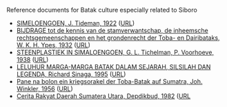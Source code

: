 Reference documents for Batak culture especially related to Siboro

* [SIMELOENGOEN, J. Tideman, 1922](jtideman-simeloengoen-1922/) ([URL](https://github.com/Siboro-org/siboro-org.github.io/blob/f9fe9a555b76c2ab904bb46a904107860c8d0fd3/referencedocs/jtideman-simeloengoen-1922/MMKB24_079045000_pdf.pdf))
* [BIJDRAGE tot de kennis van de stamverwantschap, de inheemsche rechtsgemeenschappen en het grondenrecht der Toba- en Dairibataks, W. K. H. Ypes, 1932](wkhypes-bijdrage-1932/) ([URL](https://github.com/Siboro-org/siboro-org.github.io/blob/f9fe9a555b76c2ab904bb46a904107860c8d0fd3/referencedocs/wkhypes-bijdrage-1932/MMKB05_000037015_pdf.pdf))
* [STEENPLASTIEK IN SIMALOENGOEN, G. L. Tichelman, P. Voorhoeve, 1938](gltichelman-steenplastiekensimaloengoen-1938/) ([URL](https://github.com/Siboro-org/siboro-org.github.io/blob/7888f0e0a78b469e7fa36dace726261b039b374b/referencedocs/gltichelman-steenplastiekensimaloengoen-1938/MMKB06_000003222_pdf.pdf))
* [LELUHUR MARGA-MARGA BATAK DALAM  SEJARAH, SILSILAH DAN LEGENDA, Richard Sinaga, 1995](leluhurmargamargabatak-rsinaga-1995/) ([URL](https://github.com/Siboro-org/siboro-org.github.io/blob/238d72bce283ff0f65a7911bc28cd172cc012405/referencedocs/leluhurmargamargabatak-rsinaga-1995/c5NA6qMjo4EN.pdf))
* [Pane na bolon ein kriegsorakel der Toba-Batak auf Sumatra, Joh. Winkler, 1956](jwinkler-panenabolon-1956/) ([URL](https://github.com/Siboro-org/siboro-org.github.io/blob/238d72bce283ff0f65a7911bc28cd172cc012405/referencedocs/jwinkler-panenabolon-1956/bki-article-p25_2.pdf))
* [Cerita Rakyat Daerah Sumatera Utara, Depdikbud, 1982](depdikbud-ceritarakyatdaerahsumut-1982/) ([URL](https://github.com/Siboro-org/siboro-org.github.io/blob/main/referencedocs/depdikbud-ceritarakyatdaerahsumut-1982/CERITERA%20RAKYAT%20SUMATERA%20UTARA%20(1982).pdf)
